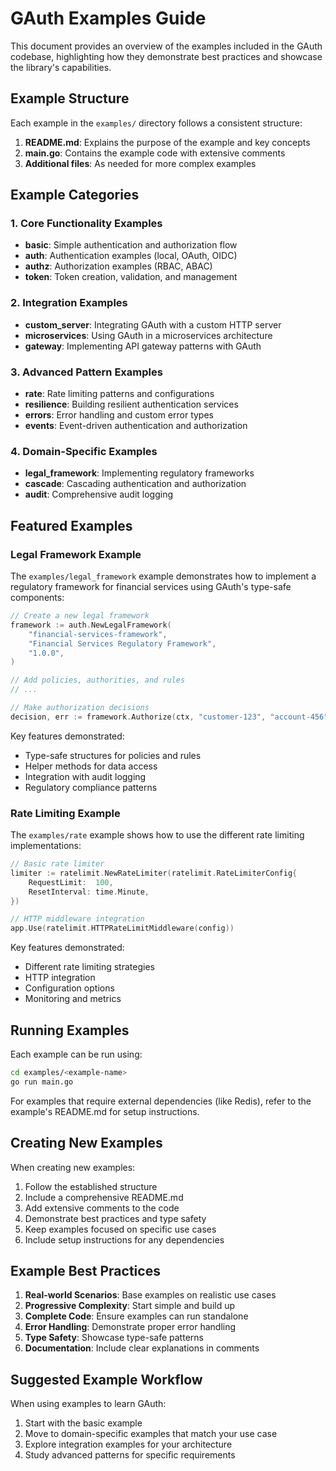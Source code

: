# GAuth Examples Guide

This document provides an overview of the examples included in the GAuth codebase, highlighting how they demonstrate best practices and showcase the library's capabilities.

## Example Structure

Each example in the `examples/` directory follows a consistent structure:

1. **README.md**: Explains the purpose of the example and key concepts
2. **main.go**: Contains the example code with extensive comments
3. **Additional files**: As needed for more complex examples

## Example Categories

### 1. Core Functionality Examples

- **basic**: Simple authentication and authorization flow
- **auth**: Authentication examples (local, OAuth, OIDC)
- **authz**: Authorization examples (RBAC, ABAC)
- **token**: Token creation, validation, and management

### 2. Integration Examples

- **custom_server**: Integrating GAuth with a custom HTTP server
- **microservices**: Using GAuth in a microservices architecture
- **gateway**: Implementing API gateway patterns with GAuth

### 3. Advanced Pattern Examples

- **rate**: Rate limiting patterns and configurations
- **resilience**: Building resilient authentication services
- **errors**: Error handling and custom error types
- **events**: Event-driven authentication and authorization

### 4. Domain-Specific Examples

- **legal_framework**: Implementing regulatory frameworks
- **cascade**: Cascading authentication and authorization
- **audit**: Comprehensive audit logging

## Featured Examples

### Legal Framework Example

The `examples/legal_framework` example demonstrates how to implement a regulatory framework for financial services using GAuth's type-safe components:

```go
// Create a new legal framework
framework := auth.NewLegalFramework(
    "financial-services-framework",
    "Financial Services Regulatory Framework",
    "1.0.0",
)

// Add policies, authorities, and rules
// ...

// Make authorization decisions
decision, err := framework.Authorize(ctx, "customer-123", "account-456", "transfer")
```

Key features demonstrated:
- Type-safe structures for policies and rules
- Helper methods for data access
- Integration with audit logging
- Regulatory compliance patterns

### Rate Limiting Example

The `examples/rate` example shows how to use the different rate limiting implementations:

```go
// Basic rate limiter
limiter := ratelimit.NewRateLimiter(ratelimit.RateLimiterConfig{
    RequestLimit:  100,
    ResetInterval: time.Minute,
})

// HTTP middleware integration
app.Use(ratelimit.HTTPRateLimitMiddleware(config))
```

Key features demonstrated:
- Different rate limiting strategies
- HTTP integration
- Configuration options
- Monitoring and metrics

## Running Examples

Each example can be run using:

```bash
cd examples/<example-name>
go run main.go
```

For examples that require external dependencies (like Redis), refer to the example's README.md for setup instructions.

## Creating New Examples

When creating new examples:

1. Follow the established structure
2. Include a comprehensive README.md
3. Add extensive comments to the code
4. Demonstrate best practices and type safety
5. Keep examples focused on specific use cases
6. Include setup instructions for any dependencies

## Example Best Practices

1. **Real-world Scenarios**: Base examples on realistic use cases
2. **Progressive Complexity**: Start simple and build up
3. **Complete Code**: Ensure examples can run standalone
4. **Error Handling**: Demonstrate proper error handling
5. **Type Safety**: Showcase type-safe patterns
6. **Documentation**: Include clear explanations in comments

## Suggested Example Workflow

When using examples to learn GAuth:

1. Start with the basic example
2. Move to domain-specific examples that match your use case
3. Explore integration examples for your architecture
4. Study advanced patterns for specific requirements